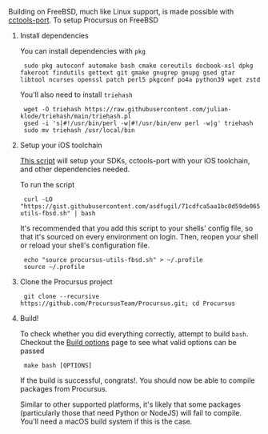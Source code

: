 Building on FreeBSD, much like Linux support, is made possible with
[cctools-port]. To setup Procursus on FreeBSD

1. Install dependencies

    You can install dependencies with `pkg`

        sudo pkg autoconf automake bash cmake coreutils docbook-xsl dpkg fakeroot findutils gettext git gmake gnugrep gnupg gsed gtar libtool ncurses openssl patch perl5 pkgconf po4a python39 wget zstd

    You'll also need to install `triehash`

        wget -O triehash https://raw.githubusercontent.com/julian-klode/triehash/main/triehash.pl
        gsed -i 's|#!/usr/bin/perl -w|#!/usr/bin/env perl -w|g' triehash
        sudo mv triehash /usr/local/bin

2. Setup your iOS toolchain

    [This script] will setup your SDKs, cctools-port with your iOS
    toolchain, and other dependencies needed.

    To run the script

        curl -LO "https://gist.githubusercontent.com/asdfugil/71cdfca5aa1bc0d59de06518cd1c530c/raw/37429856ec922063f86e60693bce4027d56aab96/procursus-utils-fbsd.sh" | bash

    It's recommended that you add this script to your shells' config
    file, so that it's sourced on every environment on login. Then,
    reopen your shell or reload your shell's configuration file.

        echo "source procursus-utils-fbsd.sh" > ~/.profile
        source ~/.profile

3. Clone the Procursus project

        git clone --recursive https://github.com/ProcursusTeam/Procursus.git; cd Procursus

4. Build!

    To check whether you did everything correctly, attempt to build
    `bash`. Checkout the [Build options] page to see what valid
    options can be passed

        make bash [OPTIONS]

    If the build is successful, congrats!. You should now be able to
    compile packages from Procursus.

    Similar to other supported platforms, it's likely that some
    packages (particularly those that need Python or NodeJS) will fail
    to compile. You'll need a macOS build system if this is the case.

[cctools-port]: https://github.com/tpoechtrager/cctools-port
[This script]: https://gist.github.com/asdfugil/71cdfca5aa1bc0d59de06518cd1c530c
[Build options]: https://github.com/ProcursusTeam/Procursus/wiki/Build-options
